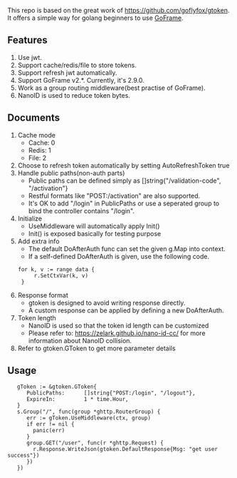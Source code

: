 This repo is based on the great work of https://github.com/goflyfox/gtoken. It offers a simple way for golang beginners to use [GoFrame](https://github.com/gogf/gf).

## Features
1. Use jwt.
2. Support cache/redis/file to store tokens.
3. Support refresh jwt automatically.
4. Support GoFrame v2.*. Currently, it's 2.9.0.
5. Work as a group routing middleware(best practise of GoFrame).
6. NanoID is used to reduce token bytes.

## Documents
1. Cache mode
    - Cache: 0
    - Redis: 1
    - File: 2
2. Choose to refresh token automatically by setting AutoRefreshToken true
3. Handle public paths(non-auth parts)
   - Public paths can be defined simply as []string{"/validation-code", "/activation"}
   - Restful formats like "POST:/activation" are also supported.
   - It's OK to add "/login" in PublicPaths or use a seperated group to bind the controller contains "/login". 
4. Initialize
   - UseMiddleware will automatically apply Init()
   - Init() is exposed basically for testing purpose
5. Add extra info
   - The default DoAfterAuth func can set the given g.Map into context.
   - If a self-defined DoAfterAuth is given, use the following code.
   ```
   for k, v := range data {
        r.SetCtxVar(k, v)
    }
   ```
6. Response format
   - gtoken is designed to avoid writing response directly.
   - A custom response can be applied by defining a new DoAfterAuth.
7. Token length
   - NanoID is used so that the token id length can be customized
   - Please refer to: https://zelark.github.io/nano-id-cc/ for more information about NanoID collision.
8. Refer to gtoken.GToken to get more parameter details

## Usage
```
   gToken := &gtoken.GToken{
      PublicPaths:      []string{"POST:/login", "/logout"},
      ExpireIn:         1 * time.Hour,
   }
   s.Group("/", func(group *ghttp.RouterGroup) {
      err := gToken.UseMiddleware(ctx, group)
      if err != nil {
        panic(err)
      }
      group.GET("/user", func(r *ghttp.Request) {
        r.Response.WriteJson(gtoken.DefaultResponse{Msg: "get user success"})
      })
   })
```